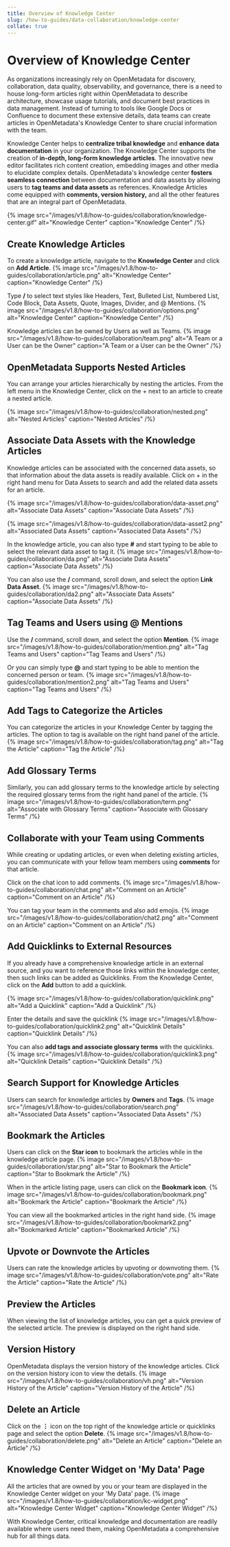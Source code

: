 ```yaml
---
title: Overview of Knowledge Center
slug: /how-to-guides/data-collaboration/knowledge-center
collate: true
---
```


# Overview of Knowledge Center

As organizations increasingly rely on OpenMetadata for discovery, collaboration, data quality, observability, and governance, there is a need to house long-form articles right within OpenMetadata to describe architecture, showcase usage tutorials, and document best practices in data management. Instead of turning to tools like Google Docs or Confluence to document these extensive details, data teams can create articles in OpenMetadata's Knowledge Center to share crucial information with the team.

Knowledge Center helps to **centralize tribal knowledge** and **enhance data documentation** in your organization. The Knowledge Center supports the creation of **in-depth, long-form knowledge articles**. The innovative new editor facilitates rich content creation, embedding images and other media to elucidate complex details. OpenMetadata's knowledge center **fosters seamless connection** between documentation and data assets by allowing users to **tag teams and data assets** as references. Knowledge Articles come equipped with **comments, version history,** and all the other features that are an integral part of OpenMetadata.

{% image
src="/images/v1.8/how-to-guides/collaboration/knowledge-center.gif"
alt="Knowledge Center"
caption="Knowledge Center"
/%}

## Create Knowledge Articles
To create a knowledge article, navigate to the **Knowledge Center** and click on **Add Article**.
{% image
src="/images/v1.8/how-to-guides/collaboration/article.png"
alt="Knowledge Center"
caption="Knowledge Center"
/%}

Type **/** to select text styles like Headers, Text, Bulleted List, Numbered List, Code Block, Data Assets, Quote, Images, Divider, and @ Mentions.
{% image
src="/images/v1.8/how-to-guides/collaboration/options.png"
alt="Knowledge Center"
caption="Knowledge Center"
/%}

Knowledge articles can be owned by Users as well as Teams.
{% image
src="/images/v1.8/how-to-guides/collaboration/team.png"
alt="A Team or a User can be the Owner"
caption="A Team or a User can be the Owner"
/%}

## OpenMetadata Supports Nested Articles
You can arrange your articles hierarchically by nesting the articles. From the left menu in the Knowledge Center, click on the + next to an article to create a nested article.

{% image
src="/images/v1.8/how-to-guides/collaboration/nested.png"
alt="Nested Articles"
caption="Nested Articles"
/%}

## Associate Data Assets with the Knowledge Articles
Knowledge articles can be associated with the concerned data assets, so that information about the data assets is readily available. Click on + in the right hand menu for Data Assets to search and add the related data assets for an article.

{% image
src="/images/v1.8/how-to-guides/collaboration/data-asset.png"
alt="Associate Data Assets"
caption="Associate Data Assets"
/%}

{% image
src="/images/v1.8/how-to-guides/collaboration/data-asset2.png"
alt="Associated Data Assets"
caption="Associated Data Assets"
/%}

In the knowledge article, you can also type **#** and start typing to be able to select the relevant data asset to tag it.
{% image
src="/images/v1.8/how-to-guides/collaboration/da.png"
alt="Associate Data Assets"
caption="Associate Data Assets"
/%}

You can also use the **/** command, scroll down, and select the option **Link Data Asset**.
{% image
src="/images/v1.8/how-to-guides/collaboration/da2.png"
alt="Associate Data Assets"
caption="Associate Data Assets"
/%}

## Tag Teams and Users using @ Mentions
Use the **/** command, scroll down, and select the option **Mention**.
{% image
src="/images/v1.8/how-to-guides/collaboration/mention.png"
alt="Tag Teams and Users"
caption="Tag Teams and Users"
/%}

Or you can simply type **@** and start typing to be able to mention the concerned person or team.
{% image
src="/images/v1.8/how-to-guides/collaboration/mention2.png"
alt="Tag Teams and Users"
caption="Tag Teams and Users"
/%}

## Add Tags to Categorize the Articles
You can categorize the articles in your Knowledge Center by tagging the articles. The option to tag is available on the right hand panel of the article.
{% image
src="/images/v1.8/how-to-guides/collaboration/tag.png"
alt="Tag the Article"
caption="Tag the Article"
/%}

## Add Glossary Terms
Similarly, you can add glossary terms to the knowledge article by selecting the required glossary terms from the right hand panel of the article.
{% image
src="/images/v1.8/how-to-guides/collaboration/term.png"
alt="Associate with Glossary Terms"
caption="Associate with Glossary Terms"
/%}

## Collaborate with your Team using Comments
While creating or updating articles, or even when deleting existing articles, you can communicate with your fellow team members using **comments** for that article.

Click on the chat icon to add comments.
{% image
src="/images/v1.8/how-to-guides/collaboration/chat.png"
alt="Comment on an Article"
caption="Comment on an Article"
/%}

You can tag your team in the comments and also add emojis.
{% image
src="/images/v1.8/how-to-guides/collaboration/chat2.png"
alt="Comment on an Article"
caption="Comment on an Article"
/%}

## Add Quicklinks to External Resources
If you already have a comprehensive knowledge article in an external source, and you want to reference those links within the knowledge center, then such links can be added as Quicklinks. From the Knowledge Center, click on the **Add** button to add a quicklink.

{% image
src="/images/v1.8/how-to-guides/collaboration/quicklink.png"
alt="Add a Quicklink"
caption="Add a Quicklink"
/%}

Enter the details and save the quicklink
{% image
src="/images/v1.8/how-to-guides/collaboration/quicklink2.png"
alt="Quicklink Details"
caption="Quicklink Details"
/%}

You can also **add tags and associate glossary terms** with the quicklinks.
{% image
src="/images/v1.8/how-to-guides/collaboration/quicklink3.png"
alt="Quicklink Details"
caption="Quicklink Details"
/%}

## Search Support for Knowledge Articles
Users can search for knowledge articles by **Owners** and **Tags**.
{% image
src="/images/v1.8/how-to-guides/collaboration/search.png"
alt="Associated Data Assets"
caption="Associated Data Assets"
/%}

## Bookmark the Articles
Users can click on the **Star icon** to bookmark the articles while in the knowledge article page.
{% image
src="/images/v1.8/how-to-guides/collaboration/star.png"
alt="Star to Bookmark the Article"
caption="Star to Bookmark the Article"
/%}

When in the article listing page, users can click on the **Bookmark icon**.
{% image
src="/images/v1.8/how-to-guides/collaboration/bookmark.png"
alt="Bookmark the Article"
caption="Bookmark the Article"
/%}

You can view all the bookmarked articles in the right hand side.
{% image
src="/images/v1.8/how-to-guides/collaboration/bookmark2.png"
alt="Bookmarked Article"
caption="Bookmarked Article"
/%}

## Upvote or Downvote the Articles
Users can rate the knowledge articles by upvoting or downvoting them.
{% image
src="/images/v1.8/how-to-guides/collaboration/vote.png"
alt="Rate the Article"
caption="Rate the Article"
/%}

## Preview the Articles
When viewing the list of knowledge articles, you can get a quick preview of the selected article. The preview is displayed on the right hand side.

## Version History
OpenMetadata displays the version history of the knowledge articles. Click on the version history icon to view the details.
{% image
src="/images/v1.8/how-to-guides/collaboration/vh.png"
alt="Version History of the Article"
caption="Version History of the Article"
/%}

## Delete an Article
Click on the **⋮** icon on the top right of the knowledge article or quicklinks page and select the option **Delete**.
{% image
src="/images/v1.8/how-to-guides/collaboration/delete.png"
alt="Delete an Article"
caption="Delete an Article"
/%}

## Knowledge Center Widget on 'My Data' Page
All the articles that are owned by you or your team are displayed in the Knowledge Center widget on your 'My Data' page.
{% image
src="/images/v1.8/how-to-guides/collaboration/kc-widget.png"
alt="Knowledge Center Widget"
caption="Knowledge Center Widget"
/%}

With Knowledge Center, critical knowledge and documentation are readily available where users need them, making OpenMetadata a comprehensive hub for all things data.